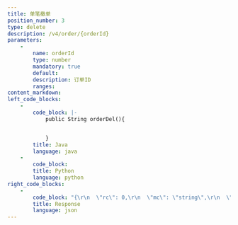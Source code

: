 ```yaml
---
title: 单笔撤单
position_number: 3
type: delete
description: /v4/order/{orderId}
parameters:
    -
        name: orderId
        type: number
        mandatory: true
        default:
        description: 订单ID
        ranges:
content_markdown:
left_code_blocks:
    -
        code_block: |-
            public String orderDel(){


            }
        title: Java
        language: java
    -
        code_block:
        title: Python
        language: python
right_code_blocks:
    -
        code_block: "{\r\n  \"rc\": 0,\r\n  \"mc\": \"string\",\r\n  \"ma\": [\r\n    {}\r\n  ],\r\n  \"result\": {\r\n    \"cancelId\": \"6216559590087220004\"\r\n  }\r\n}"
        title: Response
        language: json
---
```


